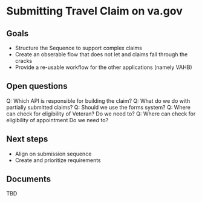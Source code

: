 # Submitting Travel Claim on va.gov 

## Goals

- Structure the Sequence to support complex claims
- Create an obserable flow that does not let and claims fall through the cracks
- Provide a re-usable workflow for the other applications (namely VAHB) 

## Open questions


Q: Which API is responsible for building the claim?
Q: What do we do with partially submitted claims?
Q: Should we use the forms system?
Q: Where can check for eligibility of Veteran? Do we need to?
Q: Where can check for eligibility of appointment Do we need to?


## Next steps

- Align on submission sequence
- Create and prioritize requirements

## Documents 


TBD
